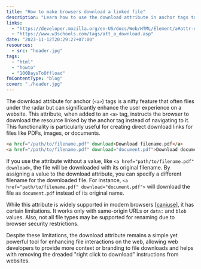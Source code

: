 ```yaml
---
title: "How to make browsers download a linked file"
description: "Learn how to use the download attribute in anchor tags to prompt file downloads in browsers."
links:
  - "https://developer.mozilla.org/en-US/docs/Web/HTML/Element/a#attr-download"
  - "https://www.w3schools.com/tags/att_a_download.asp"
date: "2023-11-12T20:29:27+07:00"
resources:
  - src: "header.jpg"
tags:
  - "html"
  - "howto"
  - "100DaysToOffload"
fmContentType: "blog"
cover: "./header.jpg"
---
```


The download attribute for anchor (`<a>`) tags is a nifty feature that often flies under the radar but can significantly enhance the user experience on a website. This attribute, when added to an `<a>` tag, instructs the browser to download the resource linked by the anchor tag instead of navigating to it. This functionality is particularly useful for creating direct download links for files like PDFs, images, or documents.

```html
<a href="/path/to/filename.pdf" download>Download filename.pdf</a>
<a href="/path/to/filename.pdf" download="document.pdf">Download document.pdf</a>
```

If you use the attribute without a value, like `<a href="path/to/filename.pdf" download>`, the file will be downloaded with its original filename. By assigning a value to the download attribute, you can specify a different filename for the downloaded file. For instance, `<a href="path/to/filename.pdf" download="document.pdf">` will download the file as `document.pdf` instead of its original name.

While this attribute is widely supported in modern browsers \[[caniuse](https://caniuse.com/download)], it has certain limitations. It works only with same-origin URLs or `data:` and `blob` values. Also, not all file types may be supported for renaming due to browser security restrictions.

Despite these limitations, the download attribute remains a simple yet powerful tool for enhancing file interactions on the web, allowing web developers to provide more context or branding to file downloads and helps with removing the dreaded "right click to download" instructions from websites.
